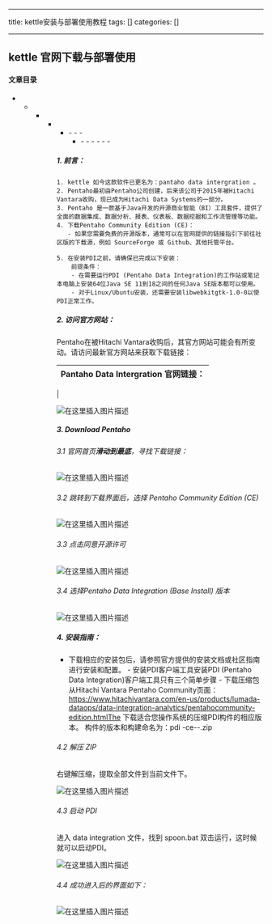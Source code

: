 
--- 
title:  kettle安装与部署使用教程 
tags: []
categories: [] 

---
## kettle 官网下载与部署使用



#### 文章目录
- - <ul><li><ul><li><ul><li>- - - <ul><li>- - - - - - 


##### 1. 前言：

```
1. kettle 如今这款软件已更名为：pantaho data intergration 。
2. Pentaho最初由Pentaho公司创建，后来该公司于2015年被Hitachi Vantara收购，现已成为Hitachi Data Systems的一部分。 
3. Pentaho 是一款基于Java开发的开源商业智能（BI）工具套件，提供了全面的数据集成、数据分析、报表、仪表板、数据挖掘和工作流管理等功能。
4. 下载Pentaho Community Edition (CE)：
   - 如果您需要免费的开源版本，通常可以在官网提供的链接指引下前往社区版的下载源，例如 SourceForge 或 Github、其他托管平台。

5. 在安装PDI之前，请确保已完成以下安装：
    前提条件：
    - 在需要运行PDI (Pentaho Data Integration)的工作站或笔记本电脑上安装64位Java SE 11到18之间的任何Java SE版本都可以使用。
    - 对于Linux/Ubuntu安装，还需要安装libwebkitgtk-1.0-0以使PDI正常工作。

```

##### 2. 访问官方网站：

Pentaho在被Hitachi Vantara收购后，其官方网站可能会有所变动。请访问最新官方网站来获取下载链接：

|Pantaho Data Intergration 官网链接：
|------
|

<img src="https://img-blog.csdnimg.cn/direct/a5d50d579c6243999a4ef46ff59f798d.png#pic_center" alt="在这里插入图片描述">

##### 3. Download Pentaho

###### 3.1 官网首页**滑动到最底**，寻找下载链接：

<img src="https://img-blog.csdnimg.cn/direct/653abbe0c24c4840a0dac7a5050da0e4.png#pic_center" alt="在这里插入图片描述">

###### 3.2 跳转到下载界面后，选择 Pentaho Community Edition (CE)

<img src="https://img-blog.csdnimg.cn/direct/068fd9bcbabb433c902f6e73236487fe.jpeg#pic_center" alt="在这里插入图片描述">

###### 3.3 点击同意开源许可

<img src="https://img-blog.csdnimg.cn/direct/6d2961c33f6f4dfe811bb64fa9100ce3.png#pic_center" alt="在这里插入图片描述">

###### 3.4 选择Pentaho Data Integration (Base Install) 版本

<img src="https://img-blog.csdnimg.cn/direct/839412f322b14a8f82459f8a3f5e7cd0.png#pic_center" alt="在这里插入图片描述">

##### 4. 安装指南：
-  下载相应的安装包后，请参照官方提供的安装文档或社区指南进行安装和配置。 -  安装PDI客户端工具安装PDI (Pentaho Data Integration)客户端工具只有三个简单步骤 -  下载压缩包 从Hitachi Vantara Pentaho Community页面： https://www.hitachivantara.com/en-us/products/lumada-dataops/data-integration-analvtics/pentahocommunity-edition.htmlThe 下载适合您操作系统的压缩PDI构件的相应版本。 构件的版本和构建命名为：pdi -ce--.zip 
###### 4.2 解压 ZIP

右键解压缩，提取全部文件到当前文件下。

<img src="https://img-blog.csdnimg.cn/direct/6b4a0a2cdf144ecb891a81214efaa387.png#pic_center" alt="在这里插入图片描述">

###### 4.3 启动 PDI

进入 data integration 文件，找到 spoon.bat 双击运行，这时候就可以启动PDI。

<img src="https://img-blog.csdnimg.cn/direct/063155fcd6fd4b1a8a387670897a5aa7.png#pic_center" alt="在这里插入图片描述">

###### 4.4 成功进入后的界面如下：

<img src="https://img-blog.csdnimg.cn/direct/31747f9c33e74552bbce57382278e9f8.png#pic_center" alt="在这里插入图片描述">
